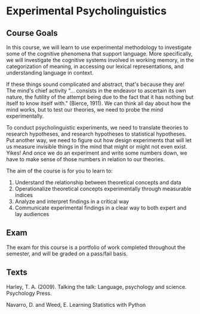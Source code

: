 # Experimental Psycholinguistics

## Course Goals
In this course, we will learn to use experimental methodology to investigate some of the cognitive phenomena that support language. More specifically, we will investigate the cognitive systems involved in working memory, in the categorization of meaning, in accessing our lexical representations, and understanding language in context. 

If these things sound complicated and abstract, that's because they are! The mind's chief activity "... consists in the endeavor to ascertain its own nature, the futility of the attempt being due to the fact that it has nothing but itself to know itself with." (Bierce, 1911). We can think all day about how the mind works, but to test our theories, we need to probe the mind experimentally.

To conduct psycholinguistic experiments, we need to translate theories to research hypotheses, and research hypotheses to statistical hypotheses. Put another way, we need to figure out how design experiments that will let us measure invisible things in the mind that might or might not even exist. Yikes! And once we do an experiment and write some numbers down, we have to make sense of those numbers in relation to our theories.

The aim of the course is for you to learn to:
1. Understand the relationship between theoretical concepts and data
2. Operationalize theoretical concepts experimentally through measurable indices
3. Analyze and interpret findings in a critical way
4. Communicate experimental findings in a clear way to both expert and lay audiences

## Exam
The exam for this course is a portfolio of work completed throughout the semester, and will be graded on a pass/fail basis.



## Texts

Harley, T. A. (2009). Talking the talk: Language, psychology and science. Psychology Press.

Navarro, D. and Weed, E. Learning Statistics with Python 







